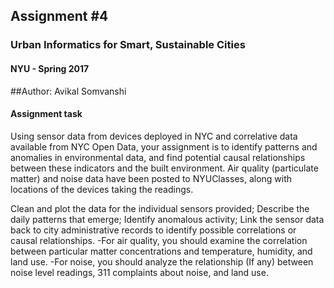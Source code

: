 ## Assignment #4
### Urban Informatics for Smart, Sustainable Cities
#### NYU - Spring 2017
##Author: Avikal Somvanshi

#### Assignment task

Using sensor data from devices deployed in NYC and correlative data available from NYC Open Data, your assignment is to identify patterns and anomalies in environmental data, and find potential causal relationships between these indicators and the built environment. Air quality (particulate matter) and noise data have been posted to NYUClasses, along with locations of the devices taking the readings. 

Clean and plot the data for the individual sensors provided;
Describe the daily patterns that emerge;
Identify anomalous activity;
Link the sensor data back to city administrative records to identify possible correlations or causal relationships. -For air quality, you should examine the correlation between particular matter concentrations and temperature, humidity, and land use. -For noise, you should analyze the relationship (If any) between noise level readings, 311 complaints about noise, and land use.
